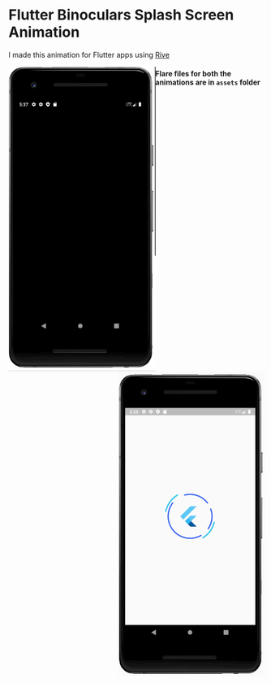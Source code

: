 # Flutter Binoculars Splash Screen Animation

I made this animation for Flutter apps using [Rive](https://rive.app/)

<img src="https://github.com/aadarsh-patel/flutter_binoculars/blob/master/assets/readme%20files/binoculars.gif?raw=true" align = "left" height = "600px">

<img src="https://github.com/aadarsh-patel/flutter_binoculars/blob/master/assets/readme%20files/circular_rotating_border.gif?raw=true" align = "right" height = "600px">

#### Flare files for both the animations are in `assets` folder
 
 
 
 
